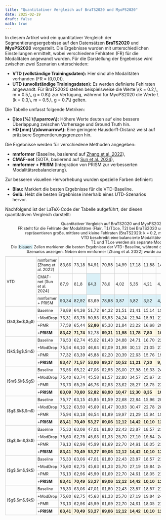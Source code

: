 ```yaml
---
title: "Quantitativer Vergleich auf BraTS2020 und MyoPS2020"
date: 2025-02-19
draft: false
math: true
---
```


In diesem Artikel wird ein quantitativer Vergleich der Segmentierungsergebnisse auf den Datensätzen **BraTS2020** und **MyoPS2020** vorgestellt. Die Ergebnisse wurden mit unterschiedlichen Einstellungen ermittelt, wobei verschiedene Fehlraten (FR) für die Modalitäten angewandt wurden. Für die Darstellung der Ergebnisse wird zwischen zwei Szenarien unterschieden:

- **VTD (vollständige Trainingsdaten):** Hier sind alle Modalitäten vorhanden (FR = (0,0,0)).
- **UTD (unvollständige Trainingsdaten):** Es werden definierte Fehlraten angewandt. Für BraTS2020 stehen beispielsweise die Werte \\(k = 0.2,\\, m = 0.5,\\, g = 0.8\\) zur Verfügung, während für MyoPS2020 die Werte \\(k = 0.3,\\, m = 0.5,\\, g = 0.7\\) gelten.

Die Tabelle umfasst folgende Metriken:
- **Dice [%] \\(\\uparrow\\):** Höhere Werte deuten auf eine bessere Überlappung zwischen Vorhersage und Ground Truth hin.
- **HD [mm] \\(\\downarrow\\):** Eine geringere Hausdorff-Distanz weist auf präzisere Segmentierungsgrenzen hin.

Die Ergebnisse werden für verschiedene Methoden angegeben:
- **mmformer** (Baseline, basierend auf [Zhang et al. 2022](https://doi.org/10.1145/XXXXXX)),
- **CMAF-net** (SOTA, basierend auf [Sun et al. 2024](https://doi.org/10.1145/YYYYYY)),
- **mmformer + PRISM** (Integration von PRISM zur verbesserten Modalitätsrebalancierung).

Zur besseren visuellen Hervorhebung wurden spezielle Farben definiert:
- **Blau:** Markiert die besten Ergebnisse für die VTD-Baseline.
- **Gelb:** Hebt die besten Ergebnisse innerhalb eines UTD-Szenarios hervor.

Nachfolgend ist der LaTeX-Code der Tabelle aufgeführt, der diesen quantitativen Vergleich darstellt:


<style>
  /* Standard (Light Mode) */
  .hl-blue {
    background-color: #DAF0F7;
    color: inherit;
  }
  .hl-yellow {
    background-color: #FFF8e3;
    color: inherit;
  }
  /* Dark Mode: ensure sufficient contrast for highlighted cells */
  @media (prefers-color-scheme: dark) {
    .hl-blue {
      background-color: #DAF0F7;
      color: #000; /* Set text to black for contrast in dark mode */
    }
    .hl-yellow {
      background-color: #FFF8e3;
      color: #000; /* Set text to black for contrast in dark mode */
    }
  }
</style>

<table style="width:100%; border-collapse: collapse; font-size: 0.9em;">
  <caption style="margin-bottom: 8px; text-align: center;">
    Quantitativer Vergleich auf BraTS2020 und MyoPS2020 mit verschiedenen Einstellungen.<br>
    FR steht für die Fehlrate der Modalitäten (Flair, T1/T1ce, T2) bei BraTS2020 und (bSSFP, LGE, T2) bei MyoPS2020. Die Werte k, m und g repräsentieren große, mittlere und kleine Fehlraten 
    (BraTS2020: k = 0.2, m = 0.5, g = 0.8; MyoPS2020: k = 0.3, m = 0.5, g = 0.7).<br>
    VTD beschreibt eine balancierte Modalitätsverteilung (FR = (0,0,0)).<br>
    T1 und T1ce werden als separate Modalitäten behandelt.<br>
    Die <span class="hl-blue" style="padding: 0 4px;">blauen</span> Zellen markieren die besten Ergebnisse der VTD-Baseline, während die <span class="hl-yellow" style="padding: 0 4px;">gelben</span> Zellen 
    die besten Ergebnisse innerhalb eines UTD-Szenarios anzeigen. Neben dem mmformer [Zhang et al. 2022] wurde auch das CMAF-net [Sun et al. 2024] als SOTA gewählt.
  </caption>
    <tr>
      <td rowspan="3" style="border: 1px solid #ccc; padding: 4px;">VTD</td>
      <td style="border: 1px solid #ccc; padding: 4px;">mmformer [Zhang et al. 2022]</td>
      <td style="border: 1px solid #ccc; padding: 4px;">83,66</td>
      <td style="border: 1px solid #ccc; padding: 4px;">73,18</td>
      <td style="border: 1px solid #ccc; padding: 4px;">54,91</td>
      <td style="border: 1px solid #ccc; padding: 4px;">70,58</td>
      <td style="border: 1px solid #ccc; padding: 4px;">14,99</td>
      <td style="border: 1px solid #ccc; padding: 4px;">17,18</td>
      <td style="border: 1px solid #ccc; padding: 4px;">11,88</td>
      <td style="border: 1px solid #ccc; padding: 4px;">14,68</td>
      <td style="border: 1px solid #ccc; padding: 4px;">84,61</td>
      <td style="border: 1px solid #ccc; padding: 4px;">58,08</td>
      <td style="border: 1px solid #ccc; padding: 4px;">80,13</td>
      <td style="border: 1px solid #ccc; padding: 4px;">74,27</td>
      <td style="border: 1px solid #ccc; padding: 4px;">5,90</td>
      <td style="border: 1px solid #ccc; padding: 4px;">15,46</td>
      <td style="border: 1px solid #ccc; padding: 4px;">7,63</td>
      <td style="border: 1px solid #ccc; padding: 4px;">9,66</td>
    </tr>
    <tr>
      <td style="border: 1px solid #ccc; padding: 4px;">CMAF-net [Sun et al. 2024]</td>
      <td style="border: 1px solid #ccc; padding: 4px;">87,9</td>
      <td style="border: 1px solid #ccc; padding: 4px;">81,8</td>
      <td class="hl-blue" style="border: 1px solid #ccc; padding: 4px;">64,3</td>
      <td style="border: 1px solid #ccc; padding: 4px;">78,0</td>
      <td style="border: 1px solid #ccc; padding: 4px;">4,02</td>
      <td style="border: 1px solid #ccc; padding: 4px;">5,35</td>
      <td style="border: 1px solid #ccc; padding: 4px;">4,21</td>
      <td style="border: 1px solid #ccc; padding: 4px;">4,53</td>
      <td colspan="8" style="border: 1px solid #ccc; padding: 4px;"></td>
    </tr>
    <tr>
      <td style="border: 1px solid #ccc; padding: 4px;">mmformer + PRISM</td>
      <td class="hl-blue" style="border: 1px solid #ccc; padding: 4px;">90,34</td>
      <td class="hl-blue" style="border: 1px solid #ccc; padding: 4px;">82,92</td>
      <td style="border: 1px solid #ccc; padding: 4px;">63,69</td>
      <td class="hl-blue" style="border: 1px solid #ccc; padding: 4px;">78,98</td>
      <td class="hl-blue" style="border: 1px solid #ccc; padding: 4px;">3,87</td>
      <td class="hl-blue" style="border: 1px solid #ccc; padding: 4px;">5,82</td>
      <td class="hl-blue" style="border: 1px solid #ccc; padding: 4px;">3,52</td>
      <td class="hl-blue" style="border: 1px solid #ccc; padding: 4px;">4,40</td>
      <td class="hl-blue" style="border: 1px solid #ccc; padding: 4px;">91,71</td>
      <td class="hl-blue" style="border: 1px solid #ccc; padding: 4px;">64,79</td>
      <td class="hl-blue" style="border: 1px solid #ccc; padding: 4px;">83,95</td>
      <td class="hl-blue" style="border: 1px solid #ccc; padding: 4px;">80,15</td>
      <td class="hl-blue" style="border: 1px solid #ccc; padding: 4px;">3,65</td>
      <td class="hl-blue" style="border: 1px solid #ccc; padding: 4px;">12,26</td>
      <td class="hl-blue" style="border: 1px solid #ccc; padding: 4px;">4,32</td>
      <td class="hl-blue" style="border: 1px solid #ccc; padding: 4px;">6,74</td>
    </tr>
    <!-- UTD Block: ($k$, $m$, $g$) -->
    <tr>
      <td rowspan="4" style="border: 1px solid #ccc; padding: 4px;">($k$,$m$,$g$)</td>
      <td style="border: 1px solid #ccc; padding: 4px;">Baseline</td>
      <td style="border: 1px solid #ccc; padding: 4px;">76,89</td>
      <td style="border: 1px solid #ccc; padding: 4px;">64,36</td>
      <td style="border: 1px solid #ccc; padding: 4px;">51,72</td>
      <td style="border: 1px solid #ccc; padding: 4px;">64,32</td>
      <td style="border: 1px solid #ccc; padding: 4px;">21,51</td>
      <td style="border: 1px solid #ccc; padding: 4px;">21,41</td>
      <td style="border: 1px solid #ccc; padding: 4px;">15,14</td>
      <td style="border: 1px solid #ccc; padding: 4px;">19,35</td>
      <td style="border: 1px solid #ccc; padding: 4px;">72,69</td>
      <td style="border: 1px solid #ccc; padding: 4px;">51,94</td>
      <td style="border: 1px solid #ccc; padding: 4px;">66,81</td>
      <td style="border: 1px solid #ccc; padding: 4px;">63,81</td>
      <td style="border: 1px solid #ccc; padding: 4px;">20,38</td>
      <td style="border: 1px solid #ccc; padding: 4px;">23,62</td>
      <td style="border: 1px solid #ccc; padding: 4px;">22,32</td>
      <td style="border: 1px solid #ccc; padding: 4px;">22,11</td>
    </tr>
    <tr>
      <td style="border: 1px solid #ccc; padding: 4px;">+ModDrop</td>
      <td style="border: 1px solid #ccc; padding: 4px;">76,31</td>
      <td style="border: 1px solid #ccc; padding: 4px;">63,75</td>
      <td style="border: 1px solid #ccc; padding: 4px;">50,53</td>
      <td style="border: 1px solid #ccc; padding: 4px;">63,53</td>
      <td style="border: 1px solid #ccc; padding: 4px;">24,24</td>
      <td style="border: 1px solid #ccc; padding: 4px;">22,94</td>
      <td style="border: 1px solid #ccc; padding: 4px;">15,91</td>
      <td style="border: 1px solid #ccc; padding: 4px;">21,03</td>
      <td style="border: 1px solid #ccc; padding: 4px;">75,63</td>
      <td style="border: 1px solid #ccc; padding: 4px;">46,42</td>
      <td style="border: 1px solid #ccc; padding: 4px;">70,70</td>
      <td style="border: 1px solid #ccc; padding: 4px;">64,25</td>
      <td style="border: 1px solid #ccc; padding: 4px;">16,42</td>
      <td style="border: 1px solid #ccc; padding: 4px;">32,84</td>
      <td style="border: 1px solid #ccc; padding: 4px;">21,13</td>
      <td style="border: 1px solid #ccc; padding: 4px;">23,46</td>
    </tr>
    <tr>
      <td style="border: 1px solid #ccc; padding: 4px;">+PMR</td>
      <td style="border: 1px solid #ccc; padding: 4px;">77,59</td>
      <td style="border: 1px solid #ccc; padding: 4px;">65,44</td>
      <td class="hl-yellow" style="border: 1px solid #ccc; padding: 4px;"><strong>52,86</strong></td>
      <td style="border: 1px solid #ccc; padding: 4px;">65,30</td>
      <td style="border: 1px solid #ccc; padding: 4px;">21,84</td>
      <td style="border: 1px solid #ccc; padding: 4px;">23,22</td>
      <td style="border: 1px solid #ccc; padding: 4px;">16,68</td>
      <td style="border: 1px solid #ccc; padding: 4px;">20,58</td>
      <td style="border: 1px solid #ccc; padding: 4px;">73,05</td>
      <td style="border: 1px solid #ccc; padding: 4px;">52,61</td>
      <td style="border: 1px solid #ccc; padding: 4px;">69,32</td>
      <td style="border: 1px solid #ccc; padding: 4px;">64,99</td>
      <td style="border: 1px solid #ccc; padding: 4px;">19,16</td>
      <td style="border: 1px solid #ccc; padding: 4px;">24,04</td>
      <td style="border: 1px solid #ccc; padding: 4px;">18,42</td>
      <td style="border: 1px solid #ccc; padding: 4px;">20,54</td>
    </tr>
    <tr>
      <td style="border: 1px solid #ccc; padding: 4px;">+<strong>PRISM</strong></td>
      <td class="hl-yellow" style="border: 1px solid #ccc; padding: 4px;"><strong>83,42</strong></td>
      <td class="hl-yellow" style="border: 1px solid #ccc; padding: 4px;"><strong>71,74</strong></td>
      <td style="border: 1px solid #ccc; padding: 4px;">52,78</td>
      <td class="hl-yellow" style="border: 1px solid #ccc; padding: 4px;"><strong>69,31</strong></td>
      <td class="hl-yellow" style="border: 1px solid #ccc; padding: 4px;"><strong>11,98</strong></td>
      <td class="hl-yellow" style="border: 1px solid #ccc; padding: 4px;"><strong>11,78</strong></td>
      <td class="hl-yellow" style="border: 1px solid #ccc; padding: 4px;"><strong>7,80</strong></td>
      <td class="hl-yellow" style="border: 1px solid #ccc; padding: 4px;"><strong>10,52</strong></td>
      <td class="hl-yellow" style="border: 1px solid #ccc; padding: 4px;"><strong>81,44</strong></td>
      <td class="hl-yellow" style="border: 1px solid #ccc; padding: 4px;"><strong>60,97</strong></td>
      <td class="hl-yellow" style="border: 1px solid #ccc; padding: 4px;"><strong>77,44</strong></td>
      <td class="hl-yellow" style="border: 1px solid #ccc; padding: 4px;"><strong>73,28</strong></td>
      <td class="hl-yellow" style="border: 1px solid #ccc; padding: 4px;"><strong>11,36</strong></td>
      <td class="hl-yellow" style="border: 1px solid #ccc; padding: 4px;"><strong>20,49</strong></td>
      <td class="hl-yellow" style="border: 1px solid #ccc; padding: 4px;"><strong>11,64</strong></td>
      <td class="hl-yellow" style="border: 1px solid #ccc; padding: 4px;"><strong>14,50</strong></td>
    </tr>
    <!-- UTD Block: ($k$, $g$, $m$) -->
    <tr>
      <td rowspan="4" style="border: 1px solid #ccc; padding: 4px;">($k$,$g$,$m$)</td>
      <td style="border: 1px solid #ccc; padding: 4px;">Baseline</td>
      <td style="border: 1px solid #ccc; padding: 4px;">76,53</td>
      <td style="border: 1px solid #ccc; padding: 4px;">62,74</td>
      <td style="border: 1px solid #ccc; padding: 4px;">45,02</td>
      <td style="border: 1px solid #ccc; padding: 4px;">61,43</td>
      <td style="border: 1px solid #ccc; padding: 4px;">24,88</td>
      <td style="border: 1px solid #ccc; padding: 4px;">24,71</td>
      <td style="border: 1px solid #ccc; padding: 4px;">16,70</td>
      <td style="border: 1px solid #ccc; padding: 4px;">22,10</td>
      <td style="border: 1px solid #ccc; padding: 4px;">69,25</td>
      <td style="border: 1px solid #ccc; padding: 4px;">49,82</td>
      <td style="border: 1px solid #ccc; padding: 4px;">61,79</td>
      <td style="border: 1px solid #ccc; padding: 4px;">60,29</td>
      <td style="border: 1px solid #ccc; padding: 4px;">26,18</td>
      <td style="border: 1px solid #ccc; padding: 4px;">33,92</td>
      <td style="border: 1px solid #ccc; padding: 4px;">26,86</td>
      <td style="border: 1px solid #ccc; padding: 4px;">28,99</td>
    </tr>
    <tr>
      <td style="border: 1px solid #ccc; padding: 4px;">+ModDrop</td>
      <td style="border: 1px solid #ccc; padding: 4px;">75,54</td>
      <td style="border: 1px solid #ccc; padding: 4px;">64,10</td>
      <td style="border: 1px solid #ccc; padding: 4px;">46,64</td>
      <td style="border: 1px solid #ccc; padding: 4px;">62,09</td>
      <td style="border: 1px solid #ccc; padding: 4px;">31,98</td>
      <td style="border: 1px solid #ccc; padding: 4px;">30,12</td>
      <td style="border: 1px solid #ccc; padding: 4px;">21,05</td>
      <td style="border: 1px solid #ccc; padding: 4px;">27,72</td>
      <td style="border: 1px solid #ccc; padding: 4px;">73,57</td>
      <td style="border: 1px solid #ccc; padding: 4px;">49,93</td>
      <td style="border: 1px solid #ccc; padding: 4px;">69,83</td>
      <td style="border: 1px solid #ccc; padding: 4px;">64,44</td>
      <td style="border: 1px solid #ccc; padding: 4px;">11,91</td>
      <td style="border: 1px solid #ccc; padding: 4px;">21,52</td>
      <td style="border: 1px solid #ccc; padding: 4px;">13,12</td>
      <td style="border: 1px solid #ccc; padding: 4px;">15,52</td>
    </tr>
    <tr>
      <td style="border: 1px solid #ccc; padding: 4px;">+PMR</td>
      <td style="border: 1px solid #ccc; padding: 4px;">77,32</td>
      <td style="border: 1px solid #ccc; padding: 4px;">63,39</td>
      <td style="border: 1px solid #ccc; padding: 4px;">45,88</td>
      <td style="border: 1px solid #ccc; padding: 4px;">62,20</td>
      <td style="border: 1px solid #ccc; padding: 4px;">20,39</td>
      <td style="border: 1px solid #ccc; padding: 4px;">22,63</td>
      <td style="border: 1px solid #ccc; padding: 4px;">15,76</td>
      <td style="border: 1px solid #ccc; padding: 4px;">19,59</td>
      <td style="border: 1px solid #ccc; padding: 4px;">72,67</td>
      <td style="border: 1px solid #ccc; padding: 4px;">52,38</td>
      <td style="border: 1px solid #ccc; padding: 4px;">68,98</td>
      <td style="border: 1px solid #ccc; padding: 4px;">64,68</td>
      <td style="border: 1px solid #ccc; padding: 4px;">17,84</td>
      <td style="border: 1px solid #ccc; padding: 4px;">24,12</td>
      <td style="border: 1px solid #ccc; padding: 4px;">19,68</td>
      <td style="border: 1px solid #ccc; padding: 4px;">20,55</td>
    </tr>
    <tr>
      <td style="border: 1px solid #ccc; padding: 4px;">+<strong>PRISM</strong></td>
      <td class="hl-yellow" style="border: 1px solid #ccc; padding: 4px;"><strong>83,47</strong></td>
      <td class="hl-yellow" style="border: 1px solid #ccc; padding: 4px;"><strong>71,57</strong></td>
      <td class="hl-yellow" style="border: 1px solid #ccc; padding: 4px;"><strong>53,06</strong></td>
      <td class="hl-yellow" style="border: 1px solid #ccc; padding: 4px;"><strong>69,37</strong></td>
      <td class="hl-yellow" style="border: 1px solid #ccc; padding: 4px;"><strong>10,52</strong></td>
      <td class="hl-yellow" style="border: 1px solid #ccc; padding: 4px;"><strong>11,21</strong></td>
      <td class="hl-yellow" style="border: 1px solid #ccc; padding: 4px;"><strong>7,20</strong></td>
      <td class="hl-yellow" style="border: 1px solid #ccc; padding: 4px;"><strong>9,64</strong></td>
      <td class="hl-yellow" style="border: 1px solid #ccc; padding: 4px;"><strong>80,20</strong></td>
      <td class="hl-yellow" style="border: 1px solid #ccc; padding: 4px;"><strong>58,22</strong></td>
      <td class="hl-yellow" style="border: 1px solid #ccc; padding: 4px;"><strong>77,56</strong></td>
      <td class="hl-yellow" style="border: 1px solid #ccc; padding: 4px;"><strong>71,99</strong></td>
      <td class="hl-yellow" style="border: 1px solid #ccc; padding: 4px;"><strong>16,23</strong></td>
      <td class="hl-yellow" style="border: 1px solid #ccc; padding: 4px;"><strong>18,13</strong></td>
      <td class="hl-yellow" style="border: 1px solid #ccc; padding: 4px;"><strong>13,01</strong></td>
      <td class="hl-yellow" style="border: 1px solid #ccc; padding: 4px;"><strong>15,79</strong></td>
    </tr>
    <!-- UTD Block: ($m$, $k$, $g$) -->
    <tr>
      <td rowspan="4" style="border: 1px solid #ccc; padding: 4px;">($m$,$k$,$g$)</td>
      <td style="border: 1px solid #ccc; padding: 4px;">Baseline</td>
      <td style="border: 1px solid #ccc; padding: 4px;">76,56</td>
      <td style="border: 1px solid #ccc; padding: 4px;">65,22</td>
      <td style="border: 1px solid #ccc; padding: 4px;">47,06</td>
      <td style="border: 1px solid #ccc; padding: 4px;">62,95</td>
      <td style="border: 1px solid #ccc; padding: 4px;">26,00</td>
      <td style="border: 1px solid #ccc; padding: 4px;">27,98</td>
      <td style="border: 1px solid #ccc; padding: 4px;">19,33</td>
      <td style="border: 1px solid #ccc; padding: 4px;">24,44</td>
      <td style="border: 1px solid #ccc; padding: 4px;">72,16</td>
      <td style="border: 1px solid #ccc; padding: 4px;">49,44</td>
      <td style="border: 1px solid #ccc; padding: 4px;">71,08</td>
      <td style="border: 1px solid #ccc; padding: 4px;">64,23</td>
      <td style="border: 1px solid #ccc; padding: 4px;">16,78</td>
      <td style="border: 1px solid #ccc; padding: 4px;">22,13</td>
      <td style="border: 1px solid #ccc; padding: 4px;">25,56</td>
      <td style="border: 1px solid #ccc; padding: 4px;">21,49</td>
    </tr>
    <tr>
      <td style="border: 1px solid #ccc; padding: 4px;">+ModDrop</td>
      <td style="border: 1px solid #ccc; padding: 4px;">75,40</td>
      <td style="border: 1px solid #ccc; padding: 4px;">63,74</td>
      <td style="border: 1px solid #ccc; padding: 4px;">45,58</td>
      <td style="border: 1px solid #ccc; padding: 4px;">61,57</td>
      <td style="border: 1px solid #ccc; padding: 4px;">32,80</td>
      <td style="border: 1px solid #ccc; padding: 4px;">34,57</td>
      <td style="border: 1px solid #ccc; padding: 4px;">25,67</td>
      <td style="border: 1px solid #ccc; padding: 4px;">31,01</td>
      <td style="border: 1px solid #ccc; padding: 4px;">74,07</td>
      <td style="border: 1px solid #ccc; padding: 4px;">50,30</td>
      <td style="border: 1px solid #ccc; padding: 4px;">75,69</td>
      <td style="border: 1px solid #ccc; padding: 4px;">66,69</td>
      <td style="border: 1px solid #ccc; padding: 4px;">14,46</td>
      <td style="border: 1px solid #ccc; padding: 4px;">23,32</td>
      <td style="border: 1px solid #ccc; padding: 4px;">18,27</td>
      <td style="border: 1px solid #ccc; padding: 4px;">18,68</td>
    </tr>
    <tr>
      <td style="border: 1px solid #ccc; padding: 4px;">+PMR</td>
      <td style="border: 1px solid #ccc; padding: 4px;">76,73</td>
      <td style="border: 1px solid #ccc; padding: 4px;">65,29</td>
      <td style="border: 1px solid #ccc; padding: 4px;">46,76</td>
      <td style="border: 1px solid #ccc; padding: 4px;">62,93</td>
      <td style="border: 1px solid #ccc; padding: 4px;">23,62</td>
      <td style="border: 1px solid #ccc; padding: 4px;">25,27</td>
      <td style="border: 1px solid #ccc; padding: 4px;">18,75</td>
      <td style="border: 1px solid #ccc; padding: 4px;">22,55</td>
      <td style="border: 1px solid #ccc; padding: 4px;">72,49</td>
      <td style="border: 1px solid #ccc; padding: 4px;">52,62</td>
      <td style="border: 1px solid #ccc; padding: 4px;">70,90</td>
      <td style="border: 1px solid #ccc; padding: 4px;">65,34</td>
      <td style="border: 1px solid #ccc; padding: 4px;">20,21</td>
      <td style="border: 1px solid #ccc; padding: 4px;">24,03</td>
      <td style="border: 1px solid #ccc; padding: 4px;">21,39</td>
      <td style="border: 1px solid #ccc; padding: 4px;">21,88</td>
    </tr>
    <tr>
      <td style="border: 1px solid #ccc; padding: 4px;">+<strong>PRISM</strong></td>
      <td class="hl-yellow" style="border: 1px solid #ccc; padding: 4px;"><strong>83,09</strong></td>
      <td class="hl-yellow" style="border: 1px solid #ccc; padding: 4px;"><strong>70,80</strong></td>
      <td class="hl-yellow" style="border: 1px solid #ccc; padding: 4px;"><strong>52,82</strong></td>
      <td class="hl-yellow" style="border: 1px solid #ccc; padding: 4px;"><strong>68,90</strong></td>
      <td class="hl-yellow" style="border: 1px solid #ccc; padding: 4px;"><strong>10,47</strong></td>
      <td class="hl-yellow" style="border: 1px solid #ccc; padding: 4px;"><strong>12,30</strong></td>
      <td class="hl-yellow" style="border: 1px solid #ccc; padding: 4px;"><strong>8,35</strong></td>
      <td class="hl-yellow" style="border: 1px solid #ccc; padding: 4px;"><strong>10,37</strong></td>
      <td class="hl-yellow" style="border: 1px solid #ccc; padding: 4px;"><strong>75,15</strong></td>
      <td class="hl-yellow" style="border: 1px solid #ccc; padding: 4px;"><strong>49,54</strong></td>
      <td class="hl-yellow" style="border: 1px solid #ccc; padding: 4px;"><strong>71,39</strong></td>
      <td class="hl-yellow" style="border: 1px solid #ccc; padding: 4px;"><strong>65,36</strong></td>
      <td class="hl-yellow" style="border: 1px solid #ccc; padding: 4px;"><strong>17,85</strong></td>
      <td class="hl-yellow" style="border: 1px solid #ccc; padding: 4px;"><strong>19,77</strong></td>
      <td class="hl-yellow" style="border: 1px solid #ccc; padding: 4px;"><strong>20,60</strong></td>
      <td class="hl-yellow" style="border: 1px solid #ccc; padding: 4px;"><strong>19,41</strong></td>
    </tr>
    <!-- UTD Block: ($g$, $k$, $m$) -->
    <tr>
      <td rowspan="4" style="border: 1px solid #ccc; padding: 4px;">($g$,$k$,$m$)</td>
      <td style="border: 1px solid #ccc; padding: 4px;">Baseline</td>
      <td style="border: 1px solid #ccc; padding: 4px;">75,77</td>
      <td style="border: 1px solid #ccc; padding: 4px;">63,15</td>
      <td style="border: 1px solid #ccc; padding: 4px;">45,85</td>
      <td style="border: 1px solid #ccc; padding: 4px;">61,59</td>
      <td style="border: 1px solid #ccc; padding: 4px;">22,68</td>
      <td style="border: 1px solid #ccc; padding: 4px;">22,84</td>
      <td style="border: 1px solid #ccc; padding: 4px;">15,96</td>
      <td style="border: 1px solid #ccc; padding: 4px;">20,49</td>
      <td style="border: 1px solid #ccc; padding: 4px;">72,74</td>
      <td style="border: 1px solid #ccc; padding: 4px;">47,86</td>
      <td style="border: 1px solid #ccc; padding: 4px;">65,97</td>
      <td style="border: 1px solid #ccc; padding: 4px;">62,19</td>
      <td style="border: 1px solid #ccc; padding: 4px;">19,72</td>
      <td style="border: 1px solid #ccc; padding: 4px;">29,28</td>
      <td style="border: 1px solid #ccc; padding: 4px;">19,91</td>
      <td style="border: 1px solid #ccc; padding: 4px;">22,97</td>
    </tr>
    <tr>
      <td style="border: 1px solid #ccc; padding: 4px;">+ModDrop</td>
      <td style="border: 1px solid #ccc; padding: 4px;">75,22</td>
      <td style="border: 1px solid #ccc; padding: 4px;">63,50</td>
      <td style="border: 1px solid #ccc; padding: 4px;">45,69</td>
      <td style="border: 1px solid #ccc; padding: 4px;">61,47</td>
      <td style="border: 1px solid #ccc; padding: 4px;">30,93</td>
      <td style="border: 1px solid #ccc; padding: 4px;">30,47</td>
      <td style="border: 1px solid #ccc; padding: 4px;">22,78</td>
      <td style="border: 1px solid #ccc; padding: 4px;">28,06</td>
      <td style="border: 1px solid #ccc; padding: 4px;">75,99</td>
      <td style="border: 1px solid #ccc; padding: 4px;">48,16</td>
      <td style="border: 1px solid #ccc; padding: 4px;">70,90</td>
      <td style="border: 1px solid #ccc; padding: 4px;">65,02</td>
      <td style="border: 1px solid #ccc; padding: 4px;">16,70</td>
      <td class="hl-yellow" style="border: 1px solid #ccc; padding: 4px;"><strong>22,17</strong></td>
      <td style="border: 1px solid #ccc; padding: 4px;">18,34</td>
      <td style="border: 1px solid #ccc; padding: 4px;">19,40</td>
    </tr>
    <tr>
      <td style="border: 1px solid #ccc; padding: 4px;">+PMR</td>
      <td style="border: 1px solid #ccc; padding: 4px;">75,94</td>
      <td style="border: 1px solid #ccc; padding: 4px;">63,18</td>
      <td style="border: 1px solid #ccc; padding: 4px;">46,54</td>
      <td style="border: 1px solid #ccc; padding: 4px;">61,89</td>
      <td style="border: 1px solid #ccc; padding: 4px;">19,97</td>
      <td style="border: 1px solid #ccc; padding: 4px;">21,29</td>
      <td style="border: 1px solid #ccc; padding: 4px;">15,94</td>
      <td style="border: 1px solid #ccc; padding: 4px;">19,07</td>
      <td style="border: 1px solid #ccc; padding: 4px;">74,72</td>
      <td style="border: 1px solid #ccc; padding: 4px;">49,21</td>
      <td style="border: 1px solid #ccc; padding: 4px;">67,72</td>
      <td style="border: 1px solid #ccc; padding: 4px;">63,88</td>
      <td style="border: 1px solid #ccc; padding: 4px;">17,57</td>
      <td style="border: 1px solid #ccc; padding: 4px;">24,96</td>
      <td style="border: 1px solid #ccc; padding: 4px;">24,02</td>
      <td style="border: 1px solid #ccc; padding: 4px;">22,52</td>
    </tr>
    <tr>
      <td style="border: 1px solid #ccc; padding: 4px;">+<strong>PRISM</strong></td>
      <td class="hl-yellow" style="border: 1px solid #ccc; padding: 4px;"><strong>83,41</strong></td>
      <td class="hl-yellow" style="border: 1px solid #ccc; padding: 4px;"><strong>70,49</strong></td>
      <td class="hl-yellow" style="border: 1px solid #ccc; padding: 4px;"><strong>53,27</strong></td>
      <td class="hl-yellow" style="border: 1px solid #ccc; padding: 4px;"><strong>69,06</strong></td>
      <td class="hl-yellow" style="border: 1px solid #ccc; padding: 4px;"><strong>12,12</strong></td>
      <td class="hl-yellow" style="border: 1px solid #ccc; padding: 4px;"><strong>14,42</strong></td>
      <td class="hl-yellow" style="border: 1px solid #ccc; padding: 4px;"><strong>10,10</strong></td>
      <td class="hl-yellow" style="border: 1px solid #ccc; padding: 4px;"><strong>12,21</strong></td>
      <td class="hl-yellow" style="border: 1px solid #ccc; padding: 4px;"><strong>75,15</strong></td>
      <td class="hl-yellow" style="border: 1px solid #ccc; padding: 4px;"><strong>49,54</strong></td>
      <td class="hl-yellow" style="border: 1px solid #ccc; padding: 4px;"><strong>71,39</strong></td>
      <td class="hl-yellow" style="border: 1px solid #ccc; padding: 4px;"><strong>65,36</strong></td>
      <td class="hl-yellow" style="border: 1px solid #ccc; padding: 4px;"><strong>17,85</strong></td>
      <td class="hl-yellow" style="border: 1px solid #ccc; padding: 4px;"><strong>19,77</strong></td>
      <td class="hl-yellow" style="border: 1px solid #ccc; padding: 4px;"><strong>20,60</strong></td>
      <td class="hl-yellow" style="border: 1px solid #ccc; padding: 4px;"><strong>19,41</strong></td>
    </tr>
    <!-- UTD Block: ($g$, $m$, $k$) -->
    <tr>
      <td rowspan="4" style="border: 1px solid #ccc; padding: 4px;">($g$,$m$,$k$)</td>
      <td style="border: 1px solid #ccc; padding: 4px;">Baseline</td>
      <td style="border: 1px solid #ccc; padding: 4px;">75,33</td>
      <td style="border: 1px solid #ccc; padding: 4px;">63,06</td>
      <td style="border: 1px solid #ccc; padding: 4px;">47,01</td>
      <td style="border: 1px solid #ccc; padding: 4px;">61,80</td>
      <td style="border: 1px solid #ccc; padding: 4px;">22,43</td>
      <td style="border: 1px solid #ccc; padding: 4px;">23,87</td>
      <td style="border: 1px solid #ccc; padding: 4px;">18,57</td>
      <td style="border: 1px solid #ccc; padding: 4px;">21,62</td>
      <td style="border: 1px solid #ccc; padding: 4px;">75,44</td>
      <td style="border: 1px solid #ccc; padding: 4px;">46,70</td>
      <td style="border: 1px solid #ccc; padding: 4px;">70,14</td>
      <td style="border: 1px solid #ccc; padding: 4px;">64,09</td>
      <td style="border: 1px solid #ccc; padding: 4px;">14,06</td>
      <td style="border: 1px solid #ccc; padding: 4px;">22,65</td>
      <td style="border: 1px solid #ccc; padding: 4px;">16,38</td>
      <td style="border: 1px solid #ccc; padding: 4px;">17,70</td>
    </tr>
    <tr>
      <td style="border: 1px solid #ccc; padding: 4px;">+ModDrop</td>
      <td style="border: 1px solid #ccc; padding: 4px;">75,60</td>
      <td style="border: 1px solid #ccc; padding: 4px;">62,75</td>
      <td style="border: 1px solid #ccc; padding: 4px;">45,63</td>
      <td style="border: 1px solid #ccc; padding: 4px;">61,33</td>
      <td style="border: 1px solid #ccc; padding: 4px;">25,70</td>
      <td style="border: 1px solid #ccc; padding: 4px;">27,19</td>
      <td style="border: 1px solid #ccc; padding: 4px;">19,84</td>
      <td style="border: 1px solid #ccc; padding: 4px;">24,24</td>
      <td style="border: 1px solid #ccc; padding: 4px;">75,59</td>
      <td style="border: 1px solid #ccc; padding: 4px;">46,95</td>
      <td style="border: 1px solid #ccc; padding: 4px;">71,41</td>
      <td style="border: 1px solid #ccc; padding: 4px;">64,65</td>
      <td style="border: 1px solid #ccc; padding: 4px;">18,63</td>
      <td style="border: 1px solid #ccc; padding: 4px;">22,86</td>
      <td style="border: 1px solid #ccc; padding: 4px;">14,75</td>
      <td style="border: 1px solid #ccc; padding: 4px;">18,75</td>
    </tr>
    <tr>
      <td style="border: 1px solid #ccc; padding: 4px;">+PMR</td>
      <td style="border: 1px solid #ccc; padding: 4px;">76,13</td>
      <td style="border: 1px solid #ccc; padding: 4px;">62,96</td>
      <td style="border: 1px solid #ccc; padding: 4px;">45,99</td>
      <td style="border: 1px solid #ccc; padding: 4px;">61,69</td>
      <td style="border: 1px solid #ccc; padding: 4px;">22,70</td>
      <td style="border: 1px solid #ccc; padding: 4px;">24,61</td>
      <td style="border: 1px solid #ccc; padding: 4px;">18,05</td>
      <td style="border: 1px solid #ccc; padding: 4px;">21,79</td>
      <td style="border: 1px solid #ccc; padding: 4px;">75,15</td>
      <td style="border: 1px solid #ccc; padding: 4px;">49,54</td>
      <td style="border: 1px solid #ccc; padding: 4px;">71,39</td>
      <td style="border: 1px solid #ccc; padding: 4px;">65,36</td>
      <td style="border: 1px solid #ccc; padding: 4px;">17,85</td>
      <td style="border: 1px solid #ccc; padding: 4px;">19,77</td>
      <td style="border: 1px solid #ccc; padding: 4px;">20,60</td>
      <td style="border: 1px solid #ccc; padding: 4px;">19,41</td>
    </tr>
    <tr>
      <td style="border: 1px solid #ccc; padding: 4px;">+<strong>PRISM</strong></td>
      <td class="hl-yellow" style="border: 1px solid #ccc; padding: 4px;"><strong>83,41</strong></td>
      <td class="hl-yellow" style="border: 1px solid #ccc; padding: 4px;"><strong>70,49</strong></td>
      <td class="hl-yellow" style="border: 1px solid #ccc; padding: 4px;"><strong>53,27</strong></td>
      <td class="hl-yellow" style="border: 1px solid #ccc; padding: 4px;"><strong>69,06</strong></td>
      <td class="hl-yellow" style="border: 1px solid #ccc; padding: 4px;"><strong>12,12</strong></td>
      <td class="hl-yellow" style="border: 1px solid #ccc; padding: 4px;"><strong>14,42</strong></td>
      <td class="hl-yellow" style="border: 1px solid #ccc; padding: 4px;"><strong>10,10</strong></td>
      <td class="hl-yellow" style="border: 1px solid #ccc; padding: 4px;"><strong>12,21</strong></td>
      <td class="hl-yellow" style="border: 1px solid #ccc; padding: 4px;"><strong>75,15</strong></td>
      <td class="hl-yellow" style="border: 1px solid #ccc; padding: 4px;"><strong>49,54</strong></td>
      <td class="hl-yellow" style="border: 1px solid #ccc; padding: 4px;"><strong>71,39</strong></td>
      <td class="hl-yellow" style="border: 1px solid #ccc; padding: 4px;"><strong>65,36</strong></td>
      <td class="hl-yellow" style="border: 1px solid #ccc; padding: 4px;"><strong>17,85</strong></td>
      <td class="hl-yellow" style="border: 1px solid #ccc; padding: 4px;"><strong>19,77</strong></td>
      <td class="hl-yellow" style="border: 1px solid #ccc; padding: 4px;"><strong>20,60</strong></td>
      <td class="hl-yellow" style="border: 1px solid #ccc; padding: 4px;"><strong>19,41</strong></td>
    </tr>
    <!-- UTD Block: ($g$, $m$, $k$) -->
    <tr>
      <td rowspan="4" style="border: 1px solid #ccc; padding: 4px;">($g$,$m$,$k$)</td>
      <td style="border: 1px solid #ccc; padding: 4px;">Baseline</td>
      <td style="border: 1px solid #ccc; padding: 4px;">75,33</td>
      <td style="border: 1px solid #ccc; padding: 4px;">63,06</td>
      <td style="border: 1px solid #ccc; padding: 4px;">47,01</td>
      <td style="border: 1px solid #ccc; padding: 4px;">61,80</td>
      <td style="border: 1px solid #ccc; padding: 4px;">22,43</td>
      <td style="border: 1px solid #ccc; padding: 4px;">23,87</td>
      <td style="border: 1px solid #ccc; padding: 4px;">18,57</td>
      <td style="border: 1px solid #ccc; padding: 4px;">21,62</td>
      <td style="border: 1px solid #ccc; padding: 4px;">75,44</td>
      <td style="border: 1px solid #ccc; padding: 4px;">46,70</td>
      <td style="border: 1px solid #ccc; padding: 4px;">70,14</td>
      <td style="border: 1px solid #ccc; padding: 4px;">64,09</td>
      <td style="border: 1px solid #ccc; padding: 4px;">14,06</td>
      <td style="border: 1px solid #ccc; padding: 4px;">22,65</td>
      <td style="border: 1px solid #ccc; padding: 4px;">16,38</td>
      <td style="border: 1px solid #ccc; padding: 4px;">17,70</td>
    </tr>
    <tr>
      <td style="border: 1px solid #ccc; padding: 4px;">+ModDrop</td>
      <td style="border: 1px solid #ccc; padding: 4px;">75,60</td>
      <td style="border: 1px solid #ccc; padding: 4px;">62,75</td>
      <td style="border: 1px solid #ccc; padding: 4px;">45,63</td>
      <td style="border: 1px solid #ccc; padding: 4px;">61,33</td>
      <td style="border: 1px solid #ccc; padding: 4px;">25,70</td>
      <td style="border: 1px solid #ccc; padding: 4px;">27,19</td>
      <td style="border: 1px solid #ccc; padding: 4px;">19,84</td>
      <td style="border: 1px solid #ccc; padding: 4px;">24,24</td>
      <td style="border: 1px solid #ccc; padding: 4px;">75,59</td>
      <td style="border: 1px solid #ccc; padding: 4px;">46,95</td>
      <td style="border: 1px solid #ccc; padding: 4px;">71,41</td>
      <td style="border: 1px solid #ccc; padding: 4px;">64,65</td>
      <td style="border: 1px solid #ccc; padding: 4px;">18,63</td>
      <td style="border: 1px solid #ccc; padding: 4px;">22,86</td>
      <td style="border: 1px solid #ccc; padding: 4px;">14,75</td>
      <td style="border: 1px solid #ccc; padding: 4px;">18,75</td>
    </tr>
    <tr>
      <td style="border: 1px solid #ccc; padding: 4px;">+PMR</td>
      <td style="border: 1px solid #ccc; padding: 4px;">76,13</td>
      <td style="border: 1px solid #ccc; padding: 4px;">62,96</td>
      <td style="border: 1px solid #ccc; padding: 4px;">45,99</td>
      <td style="border: 1px solid #ccc; padding: 4px;">61,69</td>
      <td style="border: 1px solid #ccc; padding: 4px;">22,70</td>
      <td style="border: 1px solid #ccc; padding: 4px;">24,61</td>
      <td style="border: 1px solid #ccc; padding: 4px;">18,05</td>
      <td style="border: 1px solid #ccc; padding: 4px;">21,79</td>
      <td style="border: 1px solid #ccc; padding: 4px;">75,15</td>
      <td style="border: 1px solid #ccc; padding: 4px;">49,54</td>
      <td style="border: 1px solid #ccc; padding: 4px;">71,39</td>
      <td style="border: 1px solid #ccc; padding: 4px;">65,36</td>
      <td style="border: 1px solid #ccc; padding: 4px;">17,85</td>
      <td style="border: 1px solid #ccc; padding: 4px;">19,77</td>
      <td style="border: 1px solid #ccc; padding: 4px;">20,60</td>
      <td style="border: 1px solid #ccc; padding: 4px;">19,41</td>
    </tr>
    <tr>
      <td style="border: 1px solid #ccc; padding: 4px;">+<strong>PRISM</strong></td>
      <td class="hl-yellow" style="border: 1px solid #ccc; padding: 4px;"><strong>83,41</strong></td>
      <td class="hl-yellow" style="border: 1px solid #ccc; padding: 4px;"><strong>70,49</strong></td>
      <td class="hl-yellow" style="border: 1px solid #ccc; padding: 4px;"><strong>53,27</strong></td>
      <td class="hl-yellow" style="border: 1px solid #ccc; padding: 4px;"><strong>69,06</strong></td>
      <td class="hl-yellow" style="border: 1px solid #ccc; padding: 4px;"><strong>12,12</strong></td>
      <td class="hl-yellow" style="border: 1px solid #ccc; padding: 4px;"><strong>14,42</strong></td>
      <td class="hl-yellow" style="border: 1px solid #ccc; padding: 4px;"><strong>10,10</strong></td>
      <td class="hl-yellow" style="border: 1px solid #ccc; padding: 4px;"><strong>12,21</strong></td>
      <td class="hl-yellow" style="border: 1px solid #ccc; padding: 4px;"><strong>75,15</strong></td>
      <td class="hl-yellow" style="border: 1px solid #ccc; padding: 4px;"><strong>49,54</strong></td>
      <td class="hl-yellow" style="border: 1px solid #ccc; padding: 4px;"><strong>71,39</strong></td>
      <td class="hl-yellow" style="border: 1px solid #ccc; padding: 4px;"><strong>65,36</strong></td>
      <td class="hl-yellow" style="border: 1px solid #ccc; padding: 4px;"><strong>17,85</strong></td>
      <td class="hl-yellow" style="border: 1px solid #ccc; padding: 4px;"><strong>19,77</strong></td>
      <td class="hl-yellow" style="border: 1px solid #ccc; padding: 4px;"><strong>20,60</strong></td>
      <td class="hl-yellow" style="border: 1px solid #ccc; padding: 4px;"><strong>19,41</strong></td>
    </tr>
    <!-- UTD Block: ($g$, $m$, $k$) -->
    <tr>
      <td rowspan="4" style="border: 1px solid #ccc; padding: 4px;">($g$,$m$,$k$)</td>
      <td style="border: 1px solid #ccc; padding: 4px;">Baseline</td>
      <td style="border: 1px solid #ccc; padding: 4px;">75,33</td>
      <td style="border: 1px solid #ccc; padding: 4px;">63,06</td>
      <td style="border: 1px solid #ccc; padding: 4px;">47,01</td>
      <td style="border: 1px solid #ccc; padding: 4px;">61,80</td>
      <td style="border: 1px solid #ccc; padding: 4px;">22,43</td>
      <td style="border: 1px solid #ccc; padding: 4px;">23,87</td>
      <td style="border: 1px solid #ccc; padding: 4px;">18,57</td>
      <td style="border: 1px solid #ccc; padding: 4px;">21,62</td>
      <td style="border: 1px solid #ccc; padding: 4px;">75,44</td>
      <td style="border: 1px solid #ccc; padding: 4px;">46,70</td>
      <td style="border: 1px solid #ccc; padding: 4px;">70,14</td>
      <td style="border: 1px solid #ccc; padding: 4px;">64,09</td>
      <td style="border: 1px solid #ccc; padding: 4px;">14,06</td>
      <td style="border: 1px solid #ccc; padding: 4px;">22,65</td>
      <td style="border: 1px solid #ccc; padding: 4px;">16,38</td>
      <td style="border: 1px solid #ccc; padding: 4px;">17,70</td>
    </tr>
    <tr>
      <td style="border: 1px solid #ccc; padding: 4px;">+ModDrop</td>
      <td style="border: 1px solid #ccc; padding: 4px;">75,60</td>
      <td style="border: 1px solid #ccc; padding: 4px;">62,75</td>
      <td style="border: 1px solid #ccc; padding: 4px;">45,63</td>
      <td style="border: 1px solid #ccc; padding: 4px;">61,33</td>
      <td style="border: 1px solid #ccc; padding: 4px;">25,70</td>
      <td style="border: 1px solid #ccc; padding: 4px;">27,19</td>
      <td style="border: 1px solid #ccc; padding: 4px;">19,84</td>
      <td style="border: 1px solid #ccc; padding: 4px;">24,24</td>
      <td style="border: 1px solid #ccc; padding: 4px;">75,59</td>
      <td style="border: 1px solid #ccc; padding: 4px;">46,95</td>
      <td style="border: 1px solid #ccc; padding: 4px;">71,41</td>
      <td style="border: 1px solid #ccc; padding: 4px;">64,65</td>
      <td style="border: 1px solid #ccc; padding: 4px;">18,63</td>
      <td style="border: 1px solid #ccc; padding: 4px;">22,86</td>
      <td style="border: 1px solid #ccc; padding: 4px;">14,75</td>
      <td style="border: 1px solid #ccc; padding: 4px;">18,75</td>
    </tr>
    <tr>
      <td style="border: 1px solid #ccc; padding: 4px;">+PMR</td>
      <td style="border: 1px solid #ccc; padding: 4px;">76,13</td>
      <td style="border: 1px solid #ccc; padding: 4px;">62,96</td>
      <td style="border: 1px solid #ccc; padding: 4px;">45,99</td>
      <td style="border: 1px solid #ccc; padding: 4px;">61,69</td>
      <td style="border: 1px solid #ccc; padding: 4px;">22,70</td>
      <td style="border: 1px solid #ccc; padding: 4px;">24,61</td>
      <td style="border: 1px solid #ccc; padding: 4px;">18,05</td>
      <td style="border: 1px solid #ccc; padding: 4px;">21,79</td>
      <td style="border: 1px solid #ccc; padding: 4px;">75,15</td>
      <td style="border: 1px solid #ccc; padding: 4px;">49,54</td>
      <td style="border: 1px solid #ccc; padding: 4px;">71,39</td>
      <td style="border: 1px solid #ccc; padding: 4px;">65,36</td>
      <td style="border: 1px solid #ccc; padding: 4px;">17,85</td>
      <td style="border: 1px solid #ccc; padding: 4px;">19,77</td>
      <td style="border: 1px solid #ccc; padding: 4px;">20,60</td>
      <td style="border: 1px solid #ccc; padding: 4px;">19,41</td>
    </tr>
    <tr>
      <td style="border: 1px solid #ccc; padding: 4px;">+<strong>PRISM</strong></td>
      <td class="hl-yellow" style="border: 1px solid #ccc; padding: 4px;"><strong>83,41</strong></td>
      <td class="hl-yellow" style="border: 1px solid #ccc; padding: 4px;"><strong>70,49</strong></td>
      <td class="hl-yellow" style="border: 1px solid #ccc; padding: 4px;"><strong>53,27</strong></td>
      <td class="hl-yellow" style="border: 1px solid #ccc; padding: 4px;"><strong>69,06</strong></td>
      <td class="hl-yellow" style="border: 1px solid #ccc; padding: 4px;"><strong>12,12</strong></td>
      <td class="hl-yellow" style="border: 1px solid #ccc; padding: 4px;"><strong>14,42</strong></td>
      <td class="hl-yellow" style="border: 1px solid #ccc; padding: 4px;"><strong>10,10</strong></td>
      <td class="hl-yellow" style="border: 1px solid #ccc; padding: 4px;"><strong>12,21</strong></td>
      <td class="hl-yellow" style="border: 1px solid #ccc; padding: 4px;"><strong>75,15</strong></td>
      <td class="hl-yellow" style="border: 1px solid #ccc; padding: 4px;"><strong>49,54</strong></td>
      <td class="hl-yellow" style="border: 1px solid #ccc; padding: 4px;"><strong>71,39</strong></td>
      <td class="hl-yellow" style="border: 1px solid #ccc; padding: 4px;"><strong>65,36</strong></td>
      <td class="hl-yellow" style="border: 1px solid #ccc; padding: 4px;"><strong>17,85</strong></td>
      <td class="hl-yellow" style="border: 1px solid #ccc; padding: 4px;"><strong>19,77</strong></td>
      <td class="hl-yellow" style="border: 1px solid #ccc; padding: 4px;"><strong>20,60</strong></td>
      <td class="hl-yellow" style="border: 1px solid #ccc; padding: 4px;"><strong>19,41</strong></td>
    </tr>
  </tbody>
</table>
